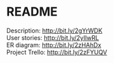 # README

Description: http://bit.ly/2gYrWDK</br>
User stories: http://bit.ly/2yIIwRL</br>
ER diagram: http://bit.ly/2zHAhDx</br>
Project Trello: http://bit.ly/2zFYUQV</br>
